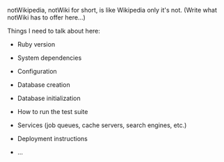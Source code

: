 notWikipedia, notWiki for short, is like Wikipedia only it's not. (Write what notWiki has to offer here...)

Things I need to talk about here:

* Ruby version

* System dependencies

* Configuration

* Database creation

* Database initialization

* How to run the test suite

* Services (job queues, cache servers, search engines, etc.)

* Deployment instructions

* ...

